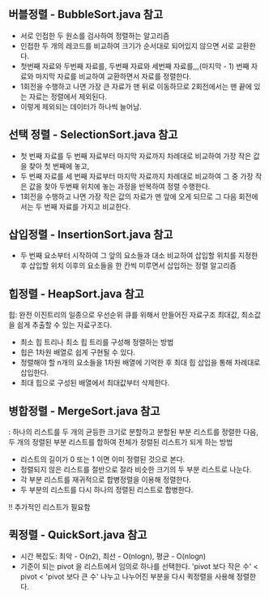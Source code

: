 ## 버블정렬 - BubbleSort.java 참고
- 서로 인접한 두 원소를 검사하여 정렬하는 알고리즘
- 인접한 두 개의 레코드를 비교하여 크기가 순서대로 되어있지 않으면 서로 교환한다.
- 첫번째 자료와 두번째 자료를, 두번째 자료와 세번째 자료를,,,(마지막 - 1) 번째 자료와 마지막 자료를 비교하여 교환하면서 자료를 정렬한다.
- 1회전을 수행하고 나면 가장 큰 자료가 맨 뒤로 이동하므로 2회전에서는 맨 끝에 있는 자료는 정렬에서 제외된다. 
- 이렇게 제외되는 데이터가 하나씩 늘어남.


## 선택 정렬 - SelectionSort.java 참고
- 첫 번째 자료를 두 번째 자료부터 마지막 자료까지 차례대로 비교하여 가장 작은 값을 찾아 첫 번째에 놓고,
- 두 번째 자료를 세 번째 자료부터 마지막 자료까지 차례대로 비교하여 그 중 가장 작은 값을 찾아 두번째 위치에 놓는 과정을 반복하여 정렬 수행한다.
- 1회전을 수행하고 나면 가장 작은 값의 자료가 맨 앞에 오게 되므로 그 다음 회전에서는 두 번째 자료를 가지고 비교한다.

## 삽입정렬 - InsertionSort.java 참고
- 두 번째 요소부터 시작하여 그 앞의 요소들과 대소 비교하여 삽입할 위치를 지정한 후 삽입할 위치 이후의 요소들을 한 칸씩 미루면서 삽입하는 정렬 알고리즘

## 힙정렬 - HeapSort.java 참고
 힙: 완전 이진트리의 일종으로 우선순위 큐를 위해서 만들어진 자료구조   최대값, 최소값을 쉽게 추출할 수 있는 자료구조다.
- 최소 힙 트리나 최소 힙 트리를 구성해 정렬하는 방법
- 힙은 1차원 배열로 쉽게 구현될 수 있다.
- 정렬해야 할 n개의 요소들을 1차원 배열에 기억한 후 최대 힙 삽입을 통해 차례대로 삽입한다.
- 최대 힙으로 구성된 배열에서 최대값부터 삭제한다.

 
## 병합정렬 - MergeSort.java 참고
 : 하나의 리스트를 두 개의 균등한 크기로 분할하고 분할된 부분 리스트를 정렬한 다음, 두 개의 정렬된 부분 리스트를 합하여 전체가 정렬된 리스트가 되게 하는 방법

- 리스트의 길이가 0 또는 1 이면 이미 정렬된 것으로 본다.
- 정렬되지 않은 리스트를 절반으로 잘라 비슷한 크기의 두 부분 리스트로 나눈다.
- 각 부분 리스트를 재귀적으로 합병정렬을 이용해 정렬한다.
- 두 부분의 리스트를 다시 하나의 정렬된 리스트로 합병한다.

!! 추가적인 리스트가 필요함

## 퀵정렬 - QuickSort.java 참고
- 시간 복잡도: 최악 - O(n2), 최선 - O(nlogn), 평균 - O(nlogn)
- 기준이 되는 pivot 을 리스트에서 임의로 하나를 선택한다.
'pivot 보다 작은 수' < pivot < 'pivot 보다 큰 수'
나누고 나누어진 부분을 다시 퀵정렬을 사용해 정렬한다.